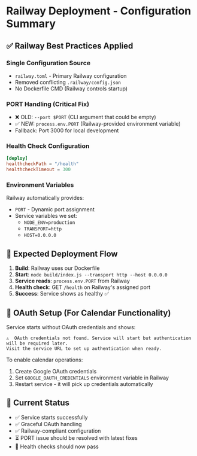 # Railway Deployment - Configuration Summary

## ✅ Railway Best Practices Applied

### **Single Configuration Source**
- `railway.toml` - Primary Railway configuration
- Removed conflicting `.railway/config.json`
- No Dockerfile CMD (Railway controls startup)

### **PORT Handling (Critical Fix)**
- ❌ OLD: `--port $PORT` (CLI argument that could be empty)
- ✅ NEW: `process.env.PORT` (Railway-provided environment variable)
- Fallback: Port 3000 for local development

### **Health Check Configuration**
```toml
[deploy]
healthcheckPath = "/health"
healthcheckTimeout = 300
```

### **Environment Variables**
Railway automatically provides:
- `PORT` - Dynamic port assignment
- Service variables we set:
  - `NODE_ENV=production`
  - `TRANSPORT=http` 
  - `HOST=0.0.0.0`

## 🚀 Expected Deployment Flow

1. **Build**: Railway uses our Dockerfile
2. **Start**: `node build/index.js --transport http --host 0.0.0.0`
3. **Service reads**: `process.env.PORT` from Railway 
4. **Health check**: GET `/health` on Railway's assigned port
5. **Success**: Service shows as healthy ✅

## 🔧 OAuth Setup (For Calendar Functionality)

Service starts without OAuth credentials and shows:
```
⚠️  OAuth credentials not found. Service will start but authentication will be required later.
Visit the service URL to set up authentication when ready.
```

To enable calendar operations:
1. Create Google OAuth credentials
2. Set `GOOGLE_OAUTH_CREDENTIALS` environment variable in Railway
3. Restart service - it will pick up credentials automatically

## 📍 Current Status

- ✅ Service starts successfully  
- ✅ Graceful OAuth handling
- ✅ Railway-compliant configuration
- ⏳ PORT issue should be resolved with latest fixes
- 🎯 Health checks should now pass